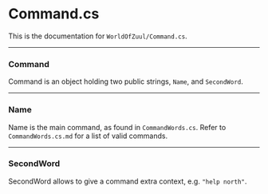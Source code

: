 # Command.cs
This is the documentation for `WorldOfZuul/Command.cs`.

---

### Command
Command is an object holding two public strings, `Name`, and `SecondWord`.

---

### Name
Name is the main command, as found in `CommandWords.cs`.
Refer to `CommandWords.cs.md` for a list of valid commands.

---

### SecondWord
SecondWord allows to give a command extra context, e.g. `"help north"`.